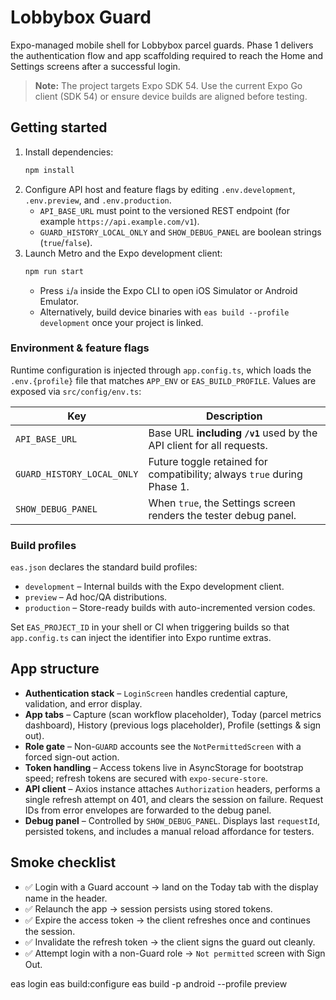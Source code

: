 # Lobbybox Guard

Expo-managed mobile shell for Lobbybox parcel guards. Phase 1 delivers the authentication flow and app scaffolding required to reach the Home and Settings screens after a successful login.

> **Note:** The project targets Expo SDK 54. Use the current Expo Go client (SDK 54) or ensure device builds are aligned before testing.

## Getting started

1. Install dependencies:
   ```bash
   npm install
   ```
2. Configure API host and feature flags by editing `.env.development`, `.env.preview`, and `.env.production`.
   - `API_BASE_URL` must point to the versioned REST endpoint (for example `https://api.example.com/v1`).
   - `GUARD_HISTORY_LOCAL_ONLY` and `SHOW_DEBUG_PANEL` are boolean strings (`true`/`false`).
3. Launch Metro and the Expo development client:
   ```bash
   npm run start
   ```
   - Press `i`/`a` inside the Expo CLI to open iOS Simulator or Android Emulator.
   - Alternatively, build device binaries with `eas build --profile development` once your project is linked.

### Environment & feature flags

Runtime configuration is injected through `app.config.ts`, which loads the `.env.{profile}` file that matches `APP_ENV` or `EAS_BUILD_PROFILE`. Values are exposed via `src/config/env.ts`:

| Key | Description |
| --- | --- |
| `API_BASE_URL` | Base URL **including `/v1`** used by the API client for all requests. |
| `GUARD_HISTORY_LOCAL_ONLY` | Future toggle retained for compatibility; always `true` during Phase 1. |
| `SHOW_DEBUG_PANEL` | When `true`, the Settings screen renders the tester debug panel. |

### Build profiles

`eas.json` declares the standard build profiles:

- `development` – Internal builds with the Expo development client.
- `preview` – Ad hoc/QA distributions.
- `production` – Store-ready builds with auto-incremented version codes.

Set `EAS_PROJECT_ID` in your shell or CI when triggering builds so that `app.config.ts` can inject the identifier into Expo runtime extras.

## App structure

- **Authentication stack** – `LoginScreen` handles credential capture, validation, and error display.
- **App tabs** – Capture (scan workflow placeholder), Today (parcel metrics dashboard), History (previous logs placeholder), Profile (settings & sign out).
- **Role gate** – Non-`GUARD` accounts see the `NotPermittedScreen` with a forced sign-out action.
- **Token handling** – Access tokens live in AsyncStorage for bootstrap speed; refresh tokens are secured with `expo-secure-store`.
- **API client** – Axios instance attaches `Authorization` headers, performs a single refresh attempt on 401, and clears the session on failure. Request IDs from error envelopes are forwarded to the debug panel.
- **Debug panel** – Controlled by `SHOW_DEBUG_PANEL`. Displays last `requestId`, persisted tokens, and includes a manual reload affordance for testers.

## Smoke checklist

- ✅ Login with a Guard account → land on the Today tab with the display name in the header.
- ✅ Relaunch the app → session persists using stored tokens.
- ✅ Expire the access token → the client refreshes once and continues the session.
- ✅ Invalidate the refresh token → the client signs the guard out cleanly.
- ✅ Attempt login with a non-Guard role → `Not permitted` screen with Sign Out.


eas login
eas build:configure
eas build -p android --profile preview